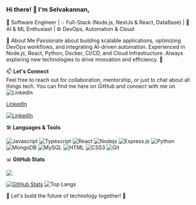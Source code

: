 ### Hi there! 👋 I'm Selvakannan,

🚀 Software Engineer | 💡 Full-Stack (Node.js, NestJs & React, DataBase) | 🤖 AI & ML Enthusiast | ⚙️ DevOps, Automation & Cloud

🌟 About Me
Passionate about building scalable applications, optimizing DevOps workflows, and integrating AI-driven automation. Experienced in Node.js, React, Python, Docker, CI/CD, and Cloud Infrastructure. Always exploring new technologies to drive innovation and efficiency. 🚀


📫 **Let's Connect**  
Feel free to reach out for collaboration, mentorship, or just to chat about all things tech. You can find me here on GitHub and connect with me on ![Linkedin](https://www.linkedin.com/in/selvakannanr/)

<a href="https://www.linkedin.com/in/selvakannanr/" target="_blank">LinkedIn</a>

[![LinkedIn](https://img.shields.io/badge/LinkedIn-blue?style=for-the-badge&logo=linkedin)](https://www.linkedin.com/in/selvakannanr/)


🛠️ **Languages & Tools**

![Javascript](https://img.shields.io/badge/Javascript-F0DB4F?style=for-the-badge&labelColor=black&logo=javascript&logoColor=F0DB4F)
![Typescript](https://img.shields.io/badge/Typescript-007acc?style=for-the-badge&labelColor=black&logo=typescript&logoColor=007acc)
![React](https://img.shields.io/badge/-React-61DBFB?style=for-the-badge&labelColor=black&logo=react&logoColor=61DBFB)
![Nodejs](https://img.shields.io/badge/Nodejs-3C873A?style=for-the-badge&labelColor=black&logo=node.js&logoColor=3C873A)
![Express.js](https://img.shields.io/badge/Express.js-000000?style=for-the-badge&logo=express&logoColor=white)
![Python](https://img.shields.io/badge/Python-logo?style=for-the-badge&logo=python&logoColor=python)
![MongoDB](https://img.shields.io/badge/MongoDB-4EA94B?style=for-the-badge&logo=mongodb&logoColor=white)
![MySQL](https://img.shields.io/badge/MySQL-logoColor?style=for-the-badge&logo=MySQL&logoColor=red&color=blue)
![HTML](https://img.shields.io/badge/HTML5-E34F26?style=for-the-badge&logo=html5&logoColor=white)
![CSS3](https://img.shields.io/badge/CSS3-1572B6?style=for-the-badge&logo=css3&logoColor=white)
![Git](https://img.shields.io/badge/Git-F05032?style=for-the-badge&logo=git&logoColor=white)


📊 **GitHub Stats**

![](https://komarev.com/ghpvc/?username=your-github-selvadhoni&color=blue)

[![GitHub Stats](https://github-readme-stats.vercel.app/api?username=selvadhoni&show_icons=true&theme=radical)](https://github.com/selvadhoni)
![Top Langs](https://github-readme-stats.vercel.app/api/top-langs/?username=selvadhoni&layout=compact)


🚀 Let's build the future of technology together! 🌟
